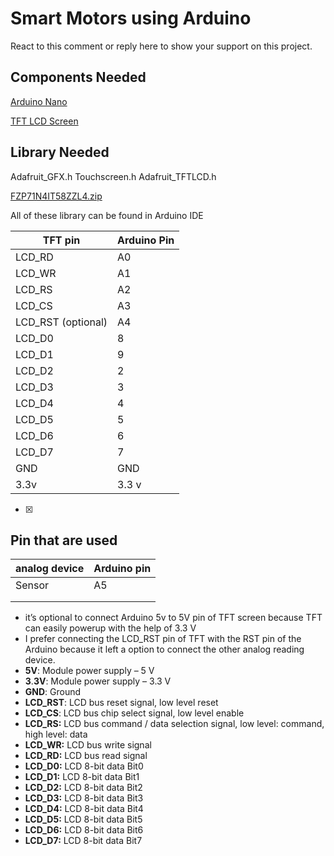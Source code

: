 # Smart Motors using Arduino

React to this comment or reply here to show your support on this project.

## Components Needed

[Arduino Nano](https://static-01.daraz.com.np/p/9f4c40402cecd5b19b21ea068286c35f.jpg_720x720.jpg_.webp)

[TFT LCD Screen](https://udvabony.com/wp-content/uploads/2019/04/2.4-inch-tft-lcd-shield-for-arduino.jpg)

## Library Needed

Adafruit_GFX.h
Touchscreen.h
Adafruit_TFTLCD.h

[FZP71N4IT58ZZL4.zip](Smart%20Motors%20using%20Arduino%20c2e0098330564f6db3aee58281a698de/FZP71N4IT58ZZL4.zip)

All of these library can be found in Arduino IDE

| TFT pin  | Arduino Pin |
| --- | --- |
| LCD_RD | A0 |
| LCD_WR | A1 |
| LCD_RS | A2 |
| LCD_CS | A3 |
| LCD_RST (optional) | A4 |
| LCD_D0 |  8 |
| LCD_D1 | 9 |
| LCD_D2 | 2 |
| LCD_D3 | 3 |
| LCD_D4 | 4 |
| LCD_D5 | 5 |
| LCD_D6 | 6 |
| LCD_D7 | 7 |
| GND | GND |
| 3.3v  | 3.3 v |
- [x]  

## Pin that are used

| analog device  | Arduino pin |
| --- | --- |
| Sensor | A5 |
|  |  |
|  |  |
- it’s optional to connect Arduino 5v to 5V pin of TFT screen because TFT can easily powerup with the help of 3.3 V
- I prefer connecting the LCD_RST pin of TFT with the RST pin of the Arduino because it left a option to connect the other analog reading device.
- **5V**: Module power supply – 5 V
- **3**.**3V**: Module power supply – 3.3 V
- **GND**: Ground
- **LCD_RST**: LCD bus reset signal, low level reset
- **LCD_CS**: LCD bus chip select signal, low level enable
- **LCD_RS:** LCD bus command / data selection signal, low level: command, high level: data
- **LCD_WR:** LCD bus write signal
- **LCD_RD:** LCD bus read signal
- **LCD_D0:** LCD 8-bit data Bit0
- **LCD_D1:** LCD 8-bit data Bit1
- **LCD_D2:** LCD 8-bit data Bit2
- **LCD_D3:** LCD 8-bit data Bit3
- **LCD_D4:** LCD 8-bit data Bit4
- **LCD_D5:** LCD 8-bit data Bit5
- **LCD_D6:** LCD 8-bit data Bit6
- **LCD_D7:** LCD 8-bit data Bit7

